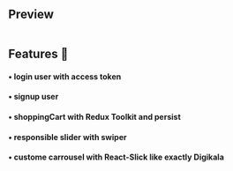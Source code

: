 <h2>Preview</h2>
<img src="https://github.com/AbbasVaziri/Vshop/assets/122804004/68b5b0f9-4d02-49b1-bf56-4155b6a440f4" alt="">

<h2>Features 🚀</h2>
<h4>• login user with access token</h4>
<h4>• signup user</h4>
<h4>• shoppingCart with Redux Toolkit and persist</h4>
<h4>• responsible slider with swiper</h4><h4>• custome carrousel with React-Slick like exactly Digikala</h4>
